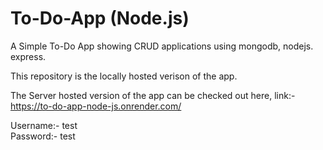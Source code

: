 # To-Do-App (Node.js)
 
A Simple To-Do App showing CRUD applications using mongodb, nodejs. express.

This repository is the locally hosted verison of the app. 

The Server hosted version of the app can be checked out here,
link:- https://to-do-app-node-js.onrender.com/

Username:- test <br>
Password:- test

